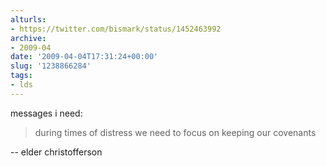```yaml
---
alturls:
- https://twitter.com/bismark/status/1452463992
archive:
- 2009-04
date: '2009-04-04T17:31:24+00:00'
slug: '1238866284'
tags:
- lds
---
```


messages i need:

> during times of distress we need to focus on keeping our covenants

-- elder christofferson

